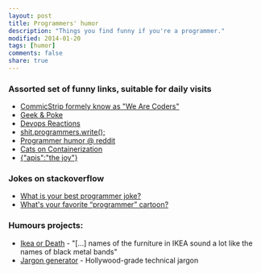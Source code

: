 ```yaml
---
layout: post
title: Programmers' humor
description: "Things you find funny if you're a programmer."
modified: 2014-01-20
tags: [humor]
comments: false
share: true
---
```


### Assorted set of funny links, suitable for daily visits

 - [CommicStrip formely know as "We Are Coders"](http://www.commitstrip.com/en)
 - [Geek & Poke](http://geek-and-poke.com)
 - [Devops Reactions](http://devopsreactions.tumblr.com)
 - [shit.programmers.write();](http://shitprogrammerswrite.com)
 - [Programmer humor @ reddit](http://www.reddit.com/r/ProgrammerHumor/)
 - [Cats on Containerization](http://containercats.tumblr.com)
 - [{"apis":"the joy"}](http://apijoy.tumblr.com)

### Jokes on stackoverflow

 - [What is your best programmer joke?](http://stackoverflow.com/questions/234075/what-is-your-best-programmer-joke)
 - [What's your favorite “programmer” cartoon?](http://stackoverflow.com/questions/84556/whats-your-favorite-programmer-cartoon)

### Humours projects:

 - [Ikea or Death](http://ikeaordeath.com) - "[...] names of the furniture in IKEA sound a lot like the names of black metal bands"
 - [Jargon generator](http://shinytoylabs.com/jargon/#) - Hollywood-grade technical jargon
